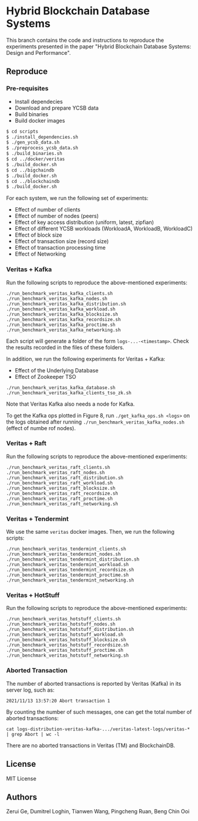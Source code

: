 # Hybrid Blockchain Database Systems

This branch contains the code and instructions to reproduce the experiments presented 
in the paper "Hybrid Blockchain Database Systems: Design and Performance".

## Reproduce

### Pre-requisites

- Install dependecies
- Download and prepare YCSB data
- Build binaries
- Build docker images

```bash
$ cd scripts
$ ./install_dependencies.sh
$ ./gen_ycsb_data.sh
$ ./preprocess_ycsb_data.sh
$ ./build_binaries.sh
$ cd ../docker/veritas
$ ./build_docker.sh
$ cd ../bigchaindb
$ ./build_docker.sh
$ cd ../blockchaindb
$ ./build_docker.sh
```

For each system, we run the following set of experiments:

- Effect of number of clients
- Effect of number of nodes (peers)
- Effect of key access distribution (uniform, latest, zipfian)
- Effect of different YCSB workloads (WorkloadA, WorkloadB, WorkloadC)
- Effect of block size
- Effect of transaction size (record size)
- Effect of transaction processing time
- Effect of Networking

### Veritas + Kafka

Run the following scripts to reproduce the above-mentioned experiments:

```
./run_benchmark_veritas_kafka_clients.sh
./run_benchmark_veritas_kafka_nodes.sh
./run_benchmark_veritas_kafka_distribution.sh
./run_benchmark_veritas_kafka_workload.sh
./run_benchmark_veritas_kafka_blocksize.sh
./run_benchmark_veritas_kafka_recordsize.sh
./run_benchmark_veritas_kafka_proctime.sh
./run_benchmark_veritas_kafka_networking.sh
```

Each script will generate a folder of the form ``logs-...-<timestamp>``. Check the results recorded in the files of these folders.

In addition, we run the following experiments for Veritas + Kafka:

- Effect of the Underlying Database
- Effect of Zookeeper TSO

```
./run_benchmark_veritas_kafka_database.sh
./run_benchmark_veritas_kafka_clients_tso_zk.sh
```

Note that Veritas Kafka also needs a node for Kafka.

To get the Kafka ops plotted in Figure 8, run ``./get_kafka_ops.sh <logs>`` on the logs obtained after running ``./run_benchmark_veritas_kafka_nodes.sh`` (effect of numbe rof nodes).

### Veritas + Raft

Run the following scripts to reproduce the above-mentioned experiments:

```
./run_benchmark_veritas_raft_clients.sh
./run_benchmark_veritas_raft_nodes.sh
./run_benchmark_veritas_raft_distribution.sh
./run_benchmark_veritas_raft_workload.sh
./run_benchmark_veritas_raft_blocksize.sh
./run_benchmark_veritas_raft_recordsize.sh
./run_benchmark_veritas_raft_proctime.sh
./run_benchmark_veritas_raft_networking.sh
```


### Veritas + Tendermint

We use the same ``veritas`` docker images. Then, we run the following scripts:

```
./run_benchmark_veritas_tendermint_clients.sh
./run_benchmark_veritas_tendermint_nodes.sh
./run_benchmark_veritas_tendermint_distribution.sh
./run_benchmark_veritas_tendermint_workload.sh
./run_benchmark_veritas_tendermint_recordsize.sh
./run_benchmark_veritas_tendermint_proctime.sh
./run_benchmark_veritas_tendermint_networking.sh
```


### Veritas + HotStuff

Run the following scripts to reproduce the above-mentioned experiments:

```
./run_benchmark_veritas_hotstuff_clients.sh
./run_benchmark_veritas_hotstuff_nodes.sh
./run_benchmark_veritas_hotstuff_distribution.sh
./run_benchmark_veritas_hotstuff_workload.sh
./run_benchmark_veritas_hotstuff_blocksize.sh
./run_benchmark_veritas_hotstuff_recordsize.sh
./run_benchmark_veritas_hotstuff_proctime.sh
./run_benchmark_veritas_hotstuff_networking.sh
```




### Aborted Transaction

The number of aborted transactions is reported by Veritas (Kafka) in its server log, such as:

```
2021/11/13 13:57:20 Abort transaction 1
```

By counting the number of such messages, one can get the total number of aborted transactions:

```
cat logs-distribution-veritas-kafka-.../veritas-latest-logs/veritas-* | grep Abort | wc -l
```

There are no aborted transactions in Veritas (TM) and BlockchainDB.

## License

MIT License

## Authors

Zerui Ge, Dumitrel Loghin, Tianwen Wang, Pingcheng Ruan, Beng Chin Ooi 